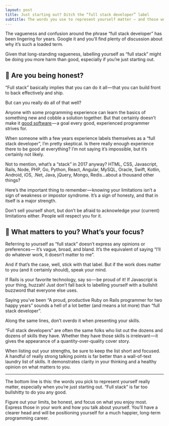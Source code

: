 ```yaml
---
layout: post
title: Just starting out? Ditch the “full stack developer” label
subtitle: The words you use to represent yourself matter — and those words mean nothing.
---
```


The vagueness and confusion around the phrase “full stack developer” has been lingering for years. Google it and you’ll find plenty of discussion about why it’s such a loaded term.

Given that long-standing vagueness, labelling yourself as “full stack” might be doing you more harm than good, especially if you’re just starting out.

## 🥞 Are you being honest?

“Full stack” basically implies that you can do it all — that you can build front to back effectively and ship.

But can you really do all of that well?

Anyone with some programming experience can learn the basics of something new and cobble a solution together. But that certainly doesn’t make it [good software ](https://m.signalvnoise.com/writing-software-is-hard/)— a goal every good, experienced programmer strives for.

When someone with a few years experience labels themselves as a “full stack developer”, I’m pretty skeptical. Is there really enough experience there to be good at everything? I’m not saying it’s impossible, but it’s certainly not likely.

Not to mention, what’s a “stack” in 2017 anyway? HTML, CSS, Javascript, Rails, Node, PHP, Go, Python, React, Angular, MySQL, Oracle, Swift, Kotlin, Android, iOS, .Net, Java, jQuery, Mongo, Redis…about a thousand other things?

Here’s the important thing to remember — knowing your limitations isn’t a sign of weakness or impostor syndrome. It’s a sign of honesty, and that in itself is a major strength.

Don’t sell yourself short, but don’t be afraid to acknowledge your (current) limitations either. People will respect you for it.

## 🥞 What matters to you? What’s your focus?

Referring to yourself as “full stack” doesn’t express any opinions or preferences — it’s vague, broad, and bland. It’s the equivalent of saying “I’ll do whatever work, it doesn’t matter to me”.

And if that’s the case, well, stick with that label. But if the work does matter to you (and it certainly should), speak your mind.

If Rails is your favorite technology, say so — be proud of it! If Javascript is your thing, huzzah! Just don’t fall back to labelling yourself with a bullshit buzzword that everyone else uses.

Saying you’ve been “A proud, productive Ruby on Rails programmer for two happy years” sounds a hell of a lot better (and means a lot more) than “full stack developer”.

Along the same lines, don’t overdo it when presenting your skills.

“Full stack developers” are often the same folks who list out the dozens and dozens of skills they have. Whether they have those skills is irrelevant — it gives the appearance of a quantity-over-quality cover story.

When listing out your strengths, be sure to keep the list short and focused. A handful of really strong talking points is far better than a wall-of-text laundry list of skills. It demonstrates clarity in your thinking and a healthy opinion on what matters to you.

---

The bottom line is this: the words you pick to represent yourself really matter, especially when you’re just starting out. “Full stack” is far too bullshitty to do you any good.

Figure out your limits, be honest, and focus on what you enjoy most. Express those in your work and how you talk about yourself. You’ll have a clearer head and will be positioning yourself for a much happier, long-term programming career.